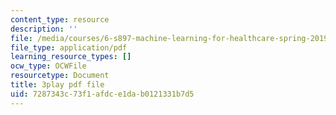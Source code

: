 ```yaml
---
content_type: resource
description: ''
file: /media/courses/6-s897-machine-learning-for-healthcare-spring-2019/7287343c73f1afdce1dab0121331b7d5_lLhfDSOwWtU.pdf
file_type: application/pdf
learning_resource_types: []
ocw_type: OCWFile
resourcetype: Document
title: 3play pdf file
uid: 7287343c-73f1-afdc-e1da-b0121331b7d5
---
```

